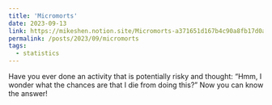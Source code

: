 ```yaml
---
title: 'Micromorts'
date: 2023-09-13
link: https://mikeshen.notion.site/Micromorts-a371651d167b4c90a8fb17d0a3f0ddea?pvs=4
permalink: /posts/2023/09/micromorts
tags:
  - statistics
---
```

Have you ever done an activity that is potentially risky and thought: “Hmm, I wonder what the chances are that I die from doing this?” Now you can know the answer!
